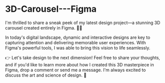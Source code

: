 # 3D-Carousel---Figma

I'm thrilled to share a sneak peek of my latest design project—a stunning 3D carousel created entirely in Figma. 🎨✨

In today's digital landscape, dynamic and interactive designs are key to capturing attention and delivering memorable user experiences. With Figma's powerful tools, I was able to bring this vision to life seamlessly.

👉 Let's take design to the next dimension! Feel free to share your thoughts, and if you'd like to learn more about how I created this 3D masterpiece in Figma, drop a comment or send me a message. I'm always excited to discuss the art and science of design. 🤝
